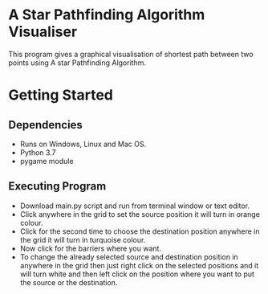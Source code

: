 # A Star Pathfinding Algorithm Visualiser
This program gives a graphical visualisation of shortest path between two points using A star Pathfinding Algorithm.
# Getting Started
## Dependencies
- Runs on Windows, Linux and Mac OS.
- Python 3.7 
- pygame module
## Executing Program
- Download main.py script and run from terminal window or text editor.
- Click anywhere in the grid to set the source position it will turn in orange colour.
- Click for the second time to choose the destination position anywhere in the grid it will turn in turquoise colour.
- Now click for the barriers where you want.
- To change the already selected source and destination position in anywhere in the grid then just right click on the selected positions and it will turn white and then left click on the position where you want to put the source or the destination.
